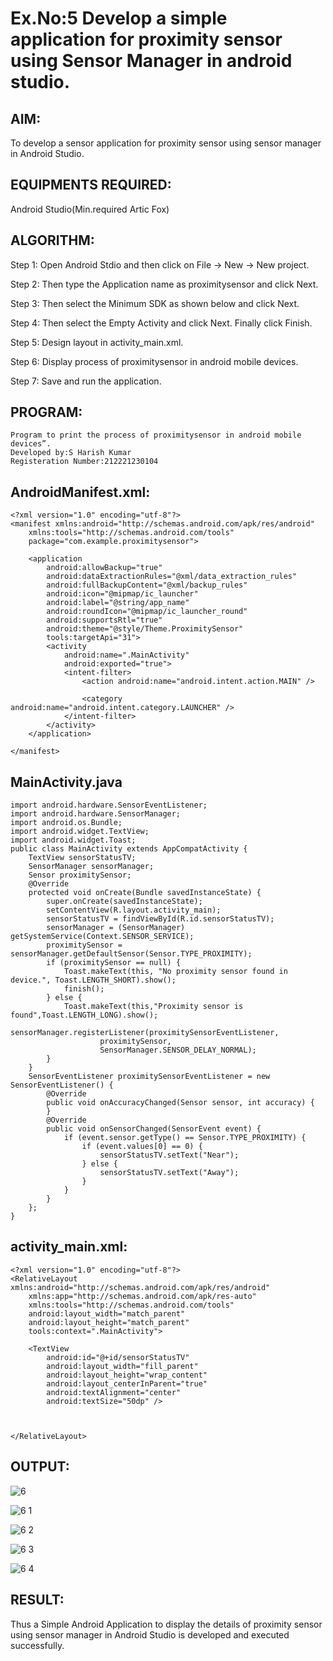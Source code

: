 # Ex.No:5 Develop a simple application for proximity sensor using Sensor Manager in android studio.


## AIM:

To develop a sensor application for proximity sensor using sensor manager in Android Studio.

## EQUIPMENTS REQUIRED:

Android Studio(Min.required Artic Fox)

## ALGORITHM:

Step 1: Open Android Stdio and then click on File -> New -> New project.

Step 2: Then type the Application name as proximitysensor and click Next. 

Step 3: Then select the Minimum SDK as shown below and click Next.

Step 4: Then select the Empty Activity and click Next. Finally click Finish.

Step 5: Design layout in activity_main.xml.

Step 6: Display process of proximitysensor in android mobile devices.

Step 7: Save and run the application.

## PROGRAM:
```
Program to print the process of proximitysensor in android mobile devices”.
Developed by:S Harish Kumar
Registeration Number:212221230104
```
## AndroidManifest.xml:
```
<?xml version="1.0" encoding="utf-8"?>
<manifest xmlns:android="http://schemas.android.com/apk/res/android"
    xmlns:tools="http://schemas.android.com/tools"
    package="com.example.proximitysensor">

    <application
        android:allowBackup="true"
        android:dataExtractionRules="@xml/data_extraction_rules"
        android:fullBackupContent="@xml/backup_rules"
        android:icon="@mipmap/ic_launcher"
        android:label="@string/app_name"
        android:roundIcon="@mipmap/ic_launcher_round"
        android:supportsRtl="true"
        android:theme="@style/Theme.ProximitySensor"
        tools:targetApi="31">
        <activity
            android:name=".MainActivity"
            android:exported="true">
            <intent-filter>
                <action android:name="android.intent.action.MAIN" />

                <category android:name="android.intent.category.LAUNCHER" />
            </intent-filter>
        </activity>
    </application>

</manifest>
```
## MainActivity.java
```
import android.hardware.SensorEventListener;
import android.hardware.SensorManager;
import android.os.Bundle;
import android.widget.TextView;
import android.widget.Toast;
public class MainActivity extends AppCompatActivity {
    TextView sensorStatusTV;
    SensorManager sensorManager;
    Sensor proximitySensor;
    @Override
    protected void onCreate(Bundle savedInstanceState) {
        super.onCreate(savedInstanceState);
        setContentView(R.layout.activity_main);
        sensorStatusTV = findViewById(R.id.sensorStatusTV);
        sensorManager = (SensorManager) getSystemService(Context.SENSOR_SERVICE);
        proximitySensor = sensorManager.getDefaultSensor(Sensor.TYPE_PROXIMITY);
        if (proximitySensor == null) {
            Toast.makeText(this, "No proximity sensor found in device.", Toast.LENGTH_SHORT).show();
            finish();
        } else {
            Toast.makeText(this,"Proximity sensor is found",Toast.LENGTH_LONG).show();
            sensorManager.registerListener(proximitySensorEventListener,
                    proximitySensor,
                    SensorManager.SENSOR_DELAY_NORMAL);
        }
    }
    SensorEventListener proximitySensorEventListener = new SensorEventListener() {
        @Override
        public void onAccuracyChanged(Sensor sensor, int accuracy) {
        }
        @Override
        public void onSensorChanged(SensorEvent event) {
            if (event.sensor.getType() == Sensor.TYPE_PROXIMITY) {
                if (event.values[0] == 0) {
                    sensorStatusTV.setText("Near");
                } else {
                    sensorStatusTV.setText("Away");
                }
            }
        }
    };
}
```
## activity_main.xml:
```
<?xml version="1.0" encoding="utf-8"?>
<RelativeLayout xmlns:android="http://schemas.android.com/apk/res/android"
    xmlns:app="http://schemas.android.com/apk/res-auto"
    xmlns:tools="http://schemas.android.com/tools"
    android:layout_width="match_parent"
    android:layout_height="match_parent"
    tools:context=".MainActivity">

    <TextView
        android:id="@+id/sensorStatusTV"
        android:layout_width="fill_parent"
        android:layout_height="wrap_content"
        android:layout_centerInParent="true"
        android:textAlignment="center"
        android:textSize="50dp" />



</RelativeLayout>
```

## OUTPUT:
![6](https://github.com/nithin-popuri7/Advance-Android-Odd-/assets/94154780/4f0d0835-f722-4c15-a2c3-9fc72e4289a4)

![6 1](https://github.com/nithin-popuri7/Advance-Android-Odd-/assets/94154780/5e71a480-6d06-4015-bc08-e579b986abcb)

![6 2](https://github.com/nithin-popuri7/Advance-Android-Odd-/assets/94154780/a30170f7-b400-47ea-a5b4-3ef65569d724)

![6 3](https://github.com/nithin-popuri7/Advance-Android-Odd-/assets/94154780/bf0a4688-a7c9-4e30-9f68-7595d348e74a)

![6 4](https://github.com/nithin-popuri7/Advance-Android-Odd-/assets/94154780/bdfc878d-2494-4dd6-8172-bd0791f9ea0f)








## RESULT:
Thus a Simple Android Application to display the details of proximity sensor using sensor manager in Android Studio is developed and executed successfully.
